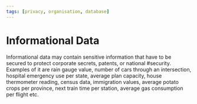 ```yaml
---
tags: [privacy, organisation, database]
---
```


# Informational Data

Informational data may contain sensitive information that have to be secured to
protect corporate secrets, patents, or national #security. Examples of it are
rain gauge value, number of cars through an intersection, hospital emergency use
per state, average plan capacity, house thermometer reading, census data,
immigration values, average potato crops per province, next train time per
station, average gas consumption per flight etc.
